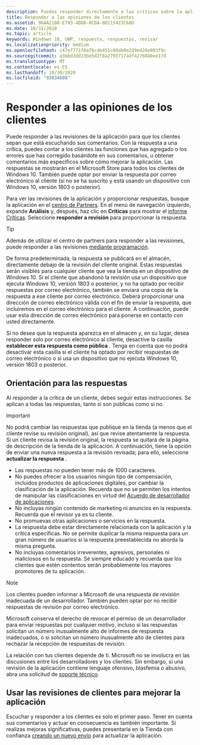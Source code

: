```yaml
---
description: Puedes responder directamente a las críticas sobre la aplicación para que los clientes sepan que lees sus comentarios.
title: Responder a las opiniones de los clientes
ms.assetid: 96AA2108-E793-4DD0-8CDA-0D115423C68D
ms.date: 10/31/2018
ms.topic: article
keywords: Windows 10, UWP, respuesta, respuestas, revisar
ms.localizationpriority: medium
ms.openlocfilehash: c47e7771f6a76cde451c88ab8e2d9ed26e003f9c
ms.sourcegitcommit: a3bbd3dd13be5d2f8a2793717adf4276840ee17d
ms.translationtype: MT
ms.contentlocale: es-ES
ms.lasthandoff: 10/30/2020
ms.locfileid: "93034608"
---
```

# <a name="respond-to-customer-reviews"></a>Responder a las opiniones de los clientes


Puede responder a las revisiones de la aplicación para que los clientes sepan que está escuchando sus comentarios. Con la respuesta a una crítica, puedes contar a los clientes las funciones que has agregado o los errores que has corregido basándote en sus comentarios, u obtener comentarios más específicos sobre cómo mejorar la aplicación. Las respuestas se mostrarán en el Microsoft Store para todos los clientes de Windows 10. También puede optar por enviar la respuesta por correo electrónico al cliente (si no se ha suscrito y está usando un dispositivo con Windows 10, versión 1803 o posterior).

Para ver las revisiones de la aplicación y proporcionar respuestas, busque la aplicación en el [centro de Partners](https://partner.microsoft.com/dashboard). En el menú de navegación izquierdo, expande **Análisis** y, después, haz clic en **Críticas** para mostrar el [informe Críticas](reviews-report.md). Seleccione **responder a revisión** para proporcionar la respuesta.

> [!TIP]
> Además de utilizar el centro de partners para responder a las revisiones, puede responder a las revisiones [mediante programación](../monetize/submit-responses-to-app-reviews.md).

De forma predeterminada, la respuesta se publicará en el almacén, directamente debajo de la revisión del cliente original. Estas respuestas serán visibles para cualquier cliente que vea la tienda en un dispositivo de Windows 10. Si el cliente que abandonó la revisión usa un dispositivo que ejecuta Windows 10, versión 1803 o posterior, y no ha optado por recibir respuestas por correo electrónico, también se enviará una copia de la respuesta a ese cliente por correo electrónico.  Deberá proporcionar una dirección de correo electrónico válida con el fin de enviar la respuesta, que incluiremos en el correo electrónico para el cliente. A continuación, puede usar esta dirección de correo electrónico para ponerse en contacto con usted directamente.

Si no desea que la respuesta aparezca en el almacén y, en su lugar, desea responder solo por correo electrónico al cliente, desactive la casilla **establecer esta respuesta como pública** . Tenga en cuenta que no podrá desactivar esta casilla si el cliente ha optado por recibir respuestas de correo electrónico o si usa un dispositivo que no ejecuta Windows 10, versión 1803 o posterior.

## <a name="guidelines-for-responses"></a>Orientación para las respuestas

Al responder a la crítica de un cliente, debes seguir estas instrucciones. Se aplican a todas las respuestas, tanto si son públicas como si no.

> [!IMPORTANT]
> No podrá cambiar las respuestas que publique en la tienda (a menos que el cliente revise su revisión original), así que revise atentamente la respuesta. Si un cliente revisa la revisión original, la respuesta se quitará de la página de descripción de la tienda de la aplicación. A continuación, tiene la opción de enviar una nueva respuesta a la revisión revisada; para ello, seleccione **actualizar la respuesta** .

-   Las respuestas no pueden tener más de 1000 caracteres.
-   No puedes ofrecer a los usuarios ningún tipo de compensación, incluidos productos de aplicaciones digitales, por cambiar la clasificación de la aplicación. Recuerda que no se permiten los intentos de manipular las clasificaciones en virtud del [Acuerdo de desarrollador de aplicaciones](/legal/windows/agreements/app-developer-agreement).
-   No incluyas ningún contenido de marketing ni anuncios en la respuesta. Recuerda que el revisor ya es tu cliente.
-   No promuevas otras aplicaciones o servicios en la respuesta.
-   La respuesta debe estar directamente relacionada con la aplicación y la crítica específicas. No se permite duplicar la misma respuesta para un gran número de usuarios si la respuesta preestablecida no aborda la misma pregunta.
-   No incluyas comentarios irreverentes, agresivos, personales ni maliciosos en tu respuesta. Sé siempre educado y recuerda que los clientes que estén contentos serán probablemente los mayores promotores de tu aplicación.

> [!NOTE]
> Los clientes pueden informar a Microsoft de una respuesta de revisión inadecuada de un desarrollador. También pueden optar por no recibir respuestas de revisión por correo electrónico.
>
> Microsoft conserva el derecho de revocar el permiso de un desarrollador para enviar respuestas por cualquier motivo, incluso si las respuestas solicitan un número inusualmente alto de informes de respuesta inadecuados, o si solicitan un número inusualmente alto de clientes para rechazar la recepción de respuestas de revisión.

La relación con tus clientes depende de ti. Microsoft no se involucra en las discusiones entre los desarrolladores y los clientes. Sin embargo, si una revisión de la aplicación contiene lenguaje ofensivo, blasfemia o abusivo, abra una solicitud de [soporte técnico](https://developer.microsoft.com/windows/support).


## <a name="use-customer-reviews-to-improve-your-app"></a>Usar las revisiones de clientes para mejorar la aplicación

Escuchar y responder a los clientes es solo el primer paso. Tener en cuenta sus comentarios y actuar en consecuencia es también importante. Si realizas mejoras significativas, puedes presentarla en la Tienda con confianza [creando un nuevo envío](app-submissions.md) para actualizar la aplicación.

